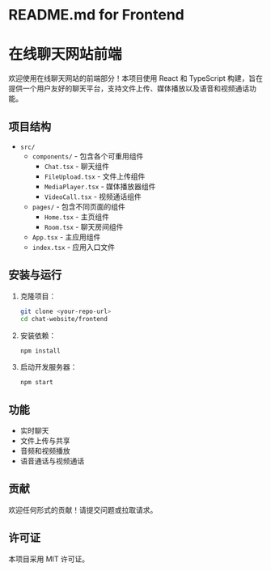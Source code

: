 # README.md for Frontend

# 在线聊天网站前端

欢迎使用在线聊天网站的前端部分！本项目使用 React 和 TypeScript 构建，旨在提供一个用户友好的聊天平台，支持文件上传、媒体播放以及语音和视频通话功能。

## 项目结构

- `src/`
  - `components/` - 包含各个可重用组件
    - `Chat.tsx` - 聊天组件
    - `FileUpload.tsx` - 文件上传组件
    - `MediaPlayer.tsx` - 媒体播放器组件
    - `VideoCall.tsx` - 视频通话组件
  - `pages/` - 包含不同页面的组件
    - `Home.tsx` - 主页组件
    - `Room.tsx` - 聊天房间组件
  - `App.tsx` - 主应用组件
  - `index.tsx` - 应用入口文件

## 安装与运行

1. 克隆项目：
   ```bash
   git clone <your-repo-url>
   cd chat-website/frontend
   ```

2. 安装依赖：
   ```bash
   npm install
   ```

3. 启动开发服务器：
   ```bash
   npm start
   ```

## 功能

- 实时聊天
- 文件上传与共享
- 音频和视频播放
- 语音通话与视频通话

## 贡献

欢迎任何形式的贡献！请提交问题或拉取请求。

## 许可证

本项目采用 MIT 许可证。